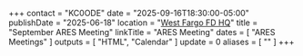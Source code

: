 +++
contact = "KC0ODE"
date = "2025-09-16T18:30:00-05:00"
publishDate = "2025-06-18"
location = "[West Fargo FD HQ](/places/west-fargo-fire-department-headquarters/)"
title = "September ARES Meeting"
linkTitle = "ARES Meeting"
dates = [ "ARES Meetings" ]
outputs = [ "HTML", "Calendar" ]
update = 0
aliases = [ "" ]
+++
